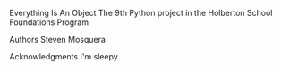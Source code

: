 Everything Is An Object
The 9th Python project in the Holberton School Foundations Program

Authors
Steven Mosquera

Acknowledgments
I'm sleepy
